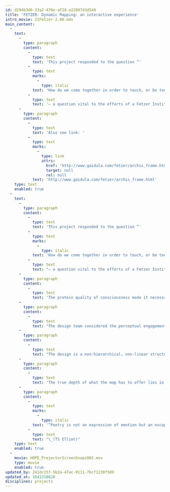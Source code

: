 ```yaml
---
id: d294b3d6-33a2-476e-af28-a2209743d548
title: 'FETZER: Dynamic Mapping: an interactive experience'
intro_movie: 21Fetzer-2.00.m4v
main_content:
  -
    text:
      -
        type: paragraph
        content:
          -
            type: text
            text: 'This project responded to the question “'
          -
            type: text
            marks:
              -
                type: italic
            text: 'How do we come together in order to touch, or be touched by, the intelligence we need?”'
          -
            type: text
            text: '— a question vital to the efforts of a Fetzer Institute sponsored group called The Collective Wisdom Initiative. Although the design could simply have mapped out the group’s published research, the design team envisioned a vitalizing experience: a dynamic map.'
      -
        type: paragraph
        content:
          -
            type: text
            text: 'Also see link: '
          -
            type: text
            marks:
              -
                type: link
                attrs:
                  href: 'http://www.gaidula.com/fetzer/archis_frame.html'
                  target: null
                  rel: null
            text: 'http://www.gaidula.com/fetzer/archis_frame.html'
    type: text
    enabled: true
  -
    text:
      -
        type: paragraph
        content:
          -
            type: text
            text: 'This project responded to the question “'
          -
            type: text
            marks:
              -
                type: italic
            text: 'How do we come together in order to touch, or be touched by, the intelligence we need?”'
          -
            type: text
            text: "— a question vital to the efforts of a Fetzer Institute sponsored group called The Collective Wisdom Initiative.\_Although the design task appeared simply a matter of taking the group’s research (published in a small booklet) and mapping it out in some graphic form, the task became more challenging. The design team envisioned not merely an informational system but asked itself how this “field” and its inherent magnetism could become “mapped” to enable the viewer to engage with something directly reflective to that information.\_"
      -
        type: paragraph
        content:
          -
            type: text
            text: 'The protein quality of consciousness made it necessary to think of a new way to look at the interface as experience. Most interfaces are didactic and linear in design and function because their goal is to disseminate information to the user in a convenient manner. This practical approach is quite suitable for many types of content, but when content is of a social or experiential nature this type of methodology does not work.'
      -
        type: paragraph
        content:
          -
            type: text
            text: "The design team considered the perceptual engagement with words and images as a “poetic” partnership, a gentle co-motion in time and space to stimulate a deep sense of consciousness — of imagination, broadened perspective, and heightened meaning. Poetics offers the user vitality via the power of grace. Grace invites a suspension of the ego, permitting receptivity and inspiration (being in spirit). From that unfolds the energy of awareness, of intelligence and the feeling of abundance.\_"
      -
        type: paragraph
        content:
          -
            type: text
            text: "The design is a non-hierarchical, non-linear structure — of center-points in which each “cell” is an organized principle that acts as both microcosm and macrocosm. This holistic conception applies to the entire design interface language, from its largest structure to the smallest component. Interaction is with objects in constant flux. Links are programmed to randomize the parts along with a few controls, so the viewer discovers new and unexpected relationships. That dynamism empowers the participant with possibilities and co-creation. In paying attention there is the possibility of surprise, which stimulates spontaneity and play. Every experience therefore enables fresh insights. The key is to participate with a contemplative attitude, leaving out expectations, and letting happen whatever happens.\_"
      -
        type: paragraph
        content:
          -
            type: text
            text: 'The true depth of what the map has to offer lies in the poetic grace of the haiku-like experience itself, of being in the moment as an active participant and co-creator, and not in the world of expectation and passive consumption.'
      -
        type: paragraph
        content:
          -
            type: text
            marks:
              -
                type: italic
            text: '“Poetry is not an expression of emotion but an escape from emotion”!'
          -
            type: text
            text: "\_(TS Elliot)"
    type: text
    enabled: true
  -
    movie: HOPE_ProjectorScreenSnapz002.mov
    type: movie
    enabled: true
updated_by: 241dc15f-5b2a-47ac-9111-7bcf1230f589
updated_at: 1641318620
disciplines: projects
---
```

